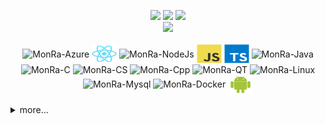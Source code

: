 <!--Hello
<h2><img src="https://emojis.slackmojis.com/emojis/images/1531849430/4246/blob-sunglasses.gif?1531849430" width="30"/> Hi There👋 , I'm MonRá! <img src="https://media.giphy.com/media/12oufCB0MyZ1Go/giphy.gif" width="50"><img src="https://i.giphy.com/9KawrQzIwdAYg.webp" width="50"></h2>
-->

<div>
  </p>
  <div align="center">
   <a href="https://www.facebook.com/ramon.chaib" target="_blank"><img src="https://img.shields.io/badge/-Facebook-%230077B5?style=for-the-badge&logo=facebook&logoColor=white" target="_blank"></a> 
  <a href="https://www.instagram.com/monrapps/" target="_blank"><img src="https://img.shields.io/badge/-Instagram-%23E4405F?style=for-the-badge&logo=instagram&logoColor=white" target="_blank"></a>
  <a href="https://www.linkedin.com/in/ramon-chaib-27007635/" target="_blank"><img src="https://img.shields.io/badge/-LinkedIn-%230077B5?style=for-the-badge&logo=linkedin&logoColor=white" target="_blank"></a>   
</div>

<div align="center">
  <img src="https://i.giphy.com/MM0Jrc8BHKx3y.webp">
</div>
  
 <div style="display: inline_block" align="center"><br>
  <img align="center" alt="MonRa-Azure" height="30" width="40" src="https://cdn.jsdelivr.net/gh/devicons/devicon/icons/azure/azure-original.svg">
  <img align="center" alt="MonRa-React" height="30" width="40" src="https://raw.githubusercontent.com/devicons/devicon/master/icons/react/react-original.svg">
  <img align="center" alt="MonRa-NodeJs" height="30" width="40" src="https://cdn.jsdelivr.net/gh/devicons/devicon/icons/nodejs/nodejs-original.svg">
  <img align="center" alt="MonRa-Js" height="30" width="40" src="https://raw.githubusercontent.com/devicons/devicon/master/icons/javascript/javascript-original.svg">     <img align="center" alt="MonRa-Ts" height="30" width="40" src="https://raw.githubusercontent.com/devicons/devicon/master/icons/typescript/typescript-original.svg">
  <img align="center" alt="MonRa-Java" height="30" width="40" src="https://cdn.jsdelivr.net/gh/devicons/devicon/icons/java/java-original.svg">
  <img align="center" alt="MonRa-C" height="30" width="40" src="https://cdn.jsdelivr.net/gh/devicons/devicon/icons/c/c-original.svg">
  <img align="center" alt="MonRa-CS" height="30" width="40" src="https://cdn.jsdelivr.net/gh/devicons/devicon/icons/csharp/csharp-original.svg">
  <img align="center" alt="MonRa-Cpp" height="30" width="40" src="https://cdn.jsdelivr.net/gh/devicons/devicon/icons/cplusplus/cplusplus-original.svg">
  <img align="center" alt="MonRa-QT" height="30" width="40" src="https://cdn.jsdelivr.net/gh/devicons/devicon/icons/qt/qt-original.svg">
  <img align="center" alt="MonRa-Linux" height="30" width="40" src="https://cdn.jsdelivr.net/gh/devicons/devicon/icons/linux/linux-original.svg">
  <img align="center" alt="MonRa-Mysql" height="30" width="40" src="https://cdn.jsdelivr.net/gh/devicons/devicon/icons/mysql/mysql-original.svg">
  <img align="center" alt="MonRa-Docker" height="30" width="40" src="https://cdn.jsdelivr.net/gh/devicons/devicon/icons/docker/docker-original.svg">  
  <img align="center" alt="MonRa-Android" height="30" width="40" src="https://github.com/devicons/devicon/blob/master/icons/android/android-original.svg">
  
</div>
</a>

</br>
<!--
[![github activity graph](https://activity-graph.herokuapp.com/graph?username=monrapps&theme=chartreuse-dark)](https://github.com/monrapps/)
-->
<div>
<details>
      <summary>more...</summary>
      
<!--
### <img src="https://media.giphy.com/media/VgCDAzcKvsR6OM0uWg/giphy.gif" width="50"> A little more about me...  

```javascript
const monra = {
    pronouns: "He" | "Him",
    code: ["any"],
    askMeAbout: ["any"],
    technologies: {
        backEnd: {
            js: ["any"],
        },
        mobileApp: {
            native: ["Android Development"]
        },
        devOps: ["AWS", "Docker🐳", "Route53", "Nginx"],
        databases: ["mongo", "MySql", "sqlite"],
        misc: ["Firebase", "Socket.IO", "selenium", "open-cv", "php", "SuiteApp"]
    },
    architecture: ["Serverless Architecture", "Progressive web applications", "Single page applications"],
    currentFocus: "Building Robots to ease opertations",
    funFact: "There are two ways to write error-free programs; only the third one works"
};
```
-->

---
<!--START_SECTION:waka-->
![Code Time](http://img.shields.io/badge/Code%20Time-1%2C358%20hrs%2041%20mins-blue)

![Profile Views](http://img.shields.io/badge/Profile%20Views-0-blue)

![Lines of code](https://img.shields.io/badge/From%20Hello%20World%20I%27ve%20Written-4.9%20million%20lines%20of%20code-blue)

**🐱 My GitHub Data** 

> 📦 77.9 kB Used in GitHub's Storage 
 > 
> 🏆 4,997 Contributions in the Year 2025
 > 
> 🚫 Not Opted to Hire
 > 
> 📜 25 Public Repositories 
 > 
> 🔑 23 Private Repositories 
 > 
**I'm an Early 🐤** 

```text
🌞 Morning                9645 commits        ████████░░░░░░░░░░░░░░░░░   31.27 % 
🌆 Daytime                12883 commits       ██████████░░░░░░░░░░░░░░░   41.77 % 
🌃 Evening                4255 commits        ███░░░░░░░░░░░░░░░░░░░░░░   13.79 % 
🌙 Night                  4063 commits        ███░░░░░░░░░░░░░░░░░░░░░░   13.17 % 
```
📅 **I'm Most Productive on Thursday** 

```text
Monday                   5668 commits        █████░░░░░░░░░░░░░░░░░░░░   18.38 % 
Tuesday                  5781 commits        █████░░░░░░░░░░░░░░░░░░░░   18.74 % 
Wednesday                5914 commits        █████░░░░░░░░░░░░░░░░░░░░   19.17 % 
Thursday                 6641 commits        █████░░░░░░░░░░░░░░░░░░░░   21.53 % 
Friday                   4273 commits        ███░░░░░░░░░░░░░░░░░░░░░░   13.85 % 
Saturday                 1480 commits        █░░░░░░░░░░░░░░░░░░░░░░░░   04.80 % 
Sunday                   1089 commits        █░░░░░░░░░░░░░░░░░░░░░░░░   03.53 % 
```


📊 **This Week I Spent My Time On** 

```text
🕑︎ Time Zone: America/Sao_Paulo

💬 Programming Languages: 
Bash                     1 hr 57 mins        ████████████░░░░░░░░░░░░░   47.34 % 
Other                    58 mins             ██████░░░░░░░░░░░░░░░░░░░   23.59 % 
Markdown                 26 mins             ███░░░░░░░░░░░░░░░░░░░░░░   10.80 % 
JavaScript               16 mins             ██░░░░░░░░░░░░░░░░░░░░░░░   06.71 % 
Text                     9 mins              █░░░░░░░░░░░░░░░░░░░░░░░░   03.79 % 

🔥 Editors: 
Cursor                   3 hrs 55 mins       ████████████████████████░   94.95 % 
VS Code                  12 mins             █░░░░░░░░░░░░░░░░░░░░░░░░   05.05 % 

🐱‍💻 Projects: 
gww-v6i_jiga             1 hr 23 mins        ████████░░░░░░░░░░░░░░░░░   33.54 % 
gww-v6i                  53 mins             █████░░░░░░░░░░░░░░░░░░░░   21.54 % 
upgrade                  43 mins             ████░░░░░░░░░░░░░░░░░░░░░   17.73 % 
nlm-gww-watcher          32 mins             ███░░░░░░░░░░░░░░░░░░░░░░   13.18 % 
buildroot                22 mins             ██░░░░░░░░░░░░░░░░░░░░░░░   08.97 % 

💻 Operating System: 
WSL                      3 hrs 55 mins       ████████████████████████░   94.95 % 
Windows                  12 mins             █░░░░░░░░░░░░░░░░░░░░░░░░   05.05 % 
```

**I Mostly Code in C++** 

```text
C                        17 repos            ████░░░░░░░░░░░░░░░░░░░░░   17.89 % 
Python                   13 repos            ███░░░░░░░░░░░░░░░░░░░░░░   13.68 % 
JavaScript               10 repos            ███░░░░░░░░░░░░░░░░░░░░░░   10.53 % 
Shell                    7 repos             ██░░░░░░░░░░░░░░░░░░░░░░░   07.37 % 
HTML                     6 repos             ██░░░░░░░░░░░░░░░░░░░░░░░   06.32 % 
```



**Timeline**

![Lines of Code chart](https://raw.githubusercontent.com/monrapps/monrapps/master/assets/bar_graph.png)


 Last Updated on 27/10/2025 11:01:42 UTC
<!--END_SECTION:waka-->
